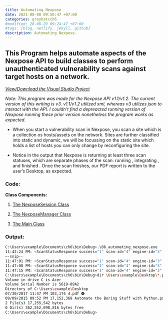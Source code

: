```yaml
---
title: Automating Nexpose
date: 2021-08-08 09:50:47 +07:00
categories: greyhatcch6
#modified: 20-08-29 09:24:47 +07:00
#tags: [blog, netlify, jekyll, github]
description: Automating Nexpose.
---
```



## This Program helps automate aspects of the Nexpose API to build classes to perform unauthenticated vulnerability scans against target hosts on a network.

_[View/Download the Visual Studio Project](https://github.com/m3rcer/C-Sharp-Hax/tree/main/Ch6/vs)_

_Note: 
This program was made for the Nexpose API v1.1/v1.2. The current version of this writing is v3. v1.1/v1.2 utilized xml, whereas v3 utilizes json to interact with the API. I couldn't find a depreacted running version of Nexpose running these prior version nonetheless the program works as expected._

- When you start a vulnerability scan in Nexpose, you scan a site which is a collection os hosts/assets on the network. 
Sites are further classified into static and dynamic, we will be focussing on the static site which holds a list of hosts you can only change by reconfiguring the site.

- Notice in the output that Nexpose is returning at least three scan statuses, which are
separate phases of the scan: running , integrating , and finished . Once the scan finishes, our PDF report is written to the user’s Desktop, as expected.

### Code:

**Class Components:**

1. [The NexposeSession Class](/permalinks/Nexpose/NexposeSession)

2. [The NexposeManager Class](/permalinks/Nexpose/NexposeManager)

3. [The Main Class](/permalinks/Nexpose/Main)


### Output:

```bash
C:\Users\example\Documents\ch6\bin\Debug>.\06_automating_nexpose.exe
11:42:24 PM: <ScanStatusResponse success="1" scan-id="4" engine-id="3" status=➊"running" />
–-snip--
11:47:01 PM: <ScanStatusResponse success="1" scan-id="4" engine-id="3" status="running" />
11:47:08 PM: <ScanStatusResponse success="1" scan-id="4" engine-id="3" status=➋"integrating" />
11:47:15 PM: <ScanStatusResponse success="1" scan-id="4" engine-id="3" status=➌"finished" />
C:\Users\example\Documents\ch6\bin\Debug>dir \Users\example\Desktop\*.pdf
Volume in drive C is Acer
Volume Serial Number is 5619-09A2
Directory of C:\Users\example\Desktop
07/30/2017 11:47 PM 103,174 4.pdf ➍
09/09/2015 09:52 PM 17,152,368 Automate the Boring Stuff with Python.pdf
2 File(s) 17,255,542 bytes
0 Dir(s) 362,552,098,816 bytes free
C:\Users\example\Documents\ch6\bin\Debug>
```
